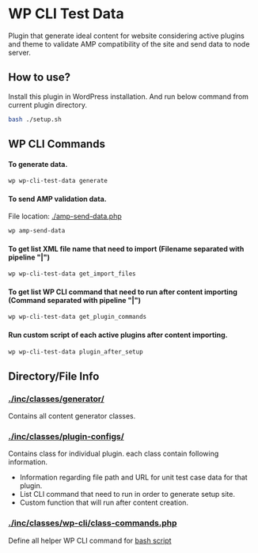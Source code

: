 # WP CLI Test Data
Plugin that generate ideal content for website considering active plugins and theme to validate AMP compatibility of the site and send data to node server.

## How to use?
Install this plugin in WordPress installation. And run below command from current plugin directory.

```bash
bash ./setup.sh
```

## WP CLI Commands

#### To generate data.
```bash
wp wp-cli-test-data generate
```

#### To send AMP validation data.
File location: [./amp-send-data.php](./amp-send-data.php)
```bash
wp amp-send-data
```

#### To get list XML file name that need to import (Filename separated with pipeline "|")
```bash
wp wp-cli-test-data get_import_files
```

#### To get list WP CLI command that need to run after content importing (Command separated with pipeline "|")
```bash
wp wp-cli-test-data get_plugin_commands
```

#### Run custom script of each active plugins after content importing.
```bash
wp wp-cli-test-data plugin_after_setup
```

## Directory/File Info

### [./inc/classes/generator/](./inc/classes/generator/)
Contains all content generator classes.

### [./inc/classes/plugin-configs/](./inc/classes/plugin-configs/)
Contains class for individual plugin. each class contain following information. 
- Information regarding file path and URL for unit test case data for that plugin. 
- List CLI command that need to run in order to generate setup site.
- Custom function that will run after content creation. 

### [./inc/classes/wp-cli/class-commands.php](./inc/classes/wp-cli/class-commands.php)
Define all helper WP CLI command for [bash script](./setup.sh)
